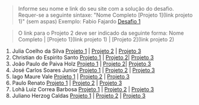 > Informe seu nome e link do seu site com a solução do desafio. Requer-se a seguinte sintaxe: "Nome Completo [Projeto 1](link projeto 1)" (sem aspas)
 Exemplo: Fabio Fajardo [Desafio 1](https://meusite.com)

> O link para o Projeto 2 deve ser indicado da seguinte forma: Nome Completo | [Projeto 1](link projeto 1) | [Projeto 2](link projeto 2)

1. Julia Coelho da Silva [Projeto 1](https://juccoelhos.wordpress.com/2023/04/25/violencia-contra-a-mulher/) | [Projeto 2](https://juccoelhos.wordpress.com/2023/05/24/analise-dos-dados-netflix/) | [Projeto 3](https://juccoelhos.wordpress.com/2023/07/20/regressao-logistica-multinomial-uma-metodologia-de-classificacao/)
2. Christian do Espirito Santo [Projeto 1](https://christian21es.wordpress.com/2023/04/28/producao-de-cafe-no-espirito-santo/) | [Projeto 2](https://christian21es.wordpress.com/2023/05/25/condicao-das-escolas-brasileiras/)| [Projeto 3](https://christian21es.wordpress.com/estudo-para-previsao-de-transacoes-fraudulentas-do-cartao-de-credito/)
3. João Paulo de Paiva Holz [Projeto 1](https://johnholz.github.io/) | [Projeto 2](https://johnholz.github.io/fonte/2020/05/27/EDA-Projeto-2.html)| [Projeto 3](https://johnholz.github.io/)
4. José Carlos Soares Junior [Projeto 1](https://www.josecarlosinfo.com/projects/myanimelist/) | [Projeto 2](https://www.josecarlosinfo.com/projects/netflix/) | [Projeto 3](https://www.josecarlosinfo.com/projects/asteroids/)
5. Iago Maure Vale [Projeto 1](https://iagos-portoflio.webnode.page/analise-de-dados/) | [Projeto 2](https://iagos-portoflio.webnode.page/netflix/) | [Projeto 3](https://iagos-portoflio.webnode.page/fraude/)
6. Paulo Renato [Projeto 1](https://paulolaeber.github.io/projeto-1.html) | [Projeto 2](https://paulolaeber.github.io/projeto-2.html) | [Projeto 3](https://paulolaeber.github.io/cafe.html)
7. Lohã Luiz Correa Barbosa [Projeto 1](https://estatisticonline.wordpress.com/2023/07/18/suicidio-no-brasil/) | [Projeto 2](https://estatisticonline.wordpress.com/2023/05/25/netflix-viewingactivity/) | [Projeto 3](https://estatisticonline.wordpress.com/2023/07/18/sloan-digital-sky-survey-classificacao-de-estrelas-galaxias-ou-quasares/)
8. Juliano Herzog Caldas [Projeto 1](https://cien60.wordpress.com/2023/07/14/estudo-sobre-dados-de-violencia-contra-mulher/) | [Projeto 2](https://cien60.wordpress.com/2023/06/13/estudos-de-analise-descritiva-em-alguns-dados-da-netflix/) | [Projeto 3](https://cien60.wordpress.com/2023/07/17/analise-no-banco-de-dados-de-astronomia/)

